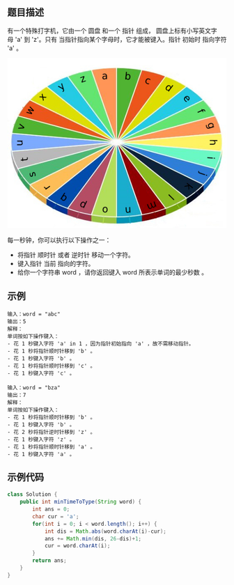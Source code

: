 ## 题目描述
有一个特殊打字机，它由一个 圆盘 和一个 指针 组成， 圆盘上标有小写英文字母 'a' 到 'z'。只有 当指针指向某个字母时，它才能被键入。指针 初始时 指向字符 'a' 。

![image](./img/5834-使用特殊打字机键入单词的最少时间.jpg)

每一秒钟，你可以执行以下操作之一：

* 将指针 顺时针 或者 逆时针 移动一个字符。
* 键入指针 当前 指向的字符。
* 给你一个字符串 word ，请你返回键入 word 所表示单词的最少秒数 。

## 示例
``` text
输入：word = "abc"
输出：5
解释：
单词按如下操作键入：
- 花 1 秒键入字符 'a' in 1 ，因为指针初始指向 'a' ，故不需移动指针。
- 花 1 秒将指针顺时针移到 'b' 。
- 花 1 秒键入字符 'b' 。
- 花 1 秒将指针顺时针移到 'c' 。
- 花 1 秒键入字符 'c' 。

输入：word = "bza"
输出：7
解释：
单词按如下操作键入：
- 花 1 秒将指针顺时针移到 'b' 。
- 花 1 秒键入字符 'b' 。
- 花 2 秒将指针逆时针移到 'z' 。
- 花 1 秒键入字符 'z' 。
- 花 1 秒将指针顺时针移到 'a' 。
- 花 1 秒键入字符 'a' 。
```

## 示例代码
``` java
class Solution {
    public int minTimeToType(String word) {
        int ans = 0;
        char cur = 'a';
        for(int i = 0; i < word.length(); i++) {
            int dis = Math.abs(word.charAt(i)-cur);
            ans += Math.min(dis, 26-dis)+1;
            cur = word.charAt(i);
        }
        return ans;
    }
}
```